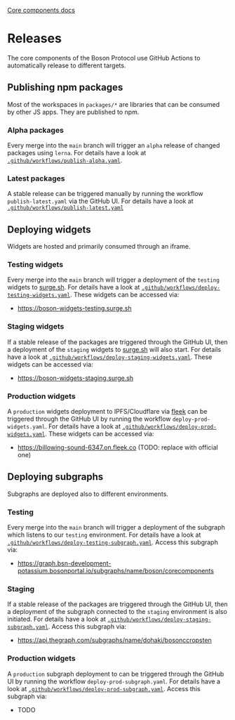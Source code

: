 [Core components docs](./README.md)

# Releases

The core components of the Boson Protocol use GitHub Actions to automatically release to different targets.

## Publishing npm packages

Most of the workspaces in `packages/*` are libraries that can be consumed by other JS apps. They are published to npm.

### Alpha packages

Every merge into the `main` branch will trigger an `alpha` release of changed packages using `lerna`. For details have a look at [`.github/workflows/publish-alpha.yaml`](../.github/workflows/publish-alpha.yaml.).

### Latest packages

A stable release can be triggered manually by running the workflow `publish-latest.yaml` via the GitHub UI. For details have a look at [`.github/workflows/publish-latest.yaml`](../.github/workflows/publish-latest.yaml.)

## Deploying widgets

Widgets are hosted and primarily consumed through an iframe.

### Testing widgets

Every merge into the `main` branch will trigger a deployment of the `testing` widgets to [surge.sh](). For details have a look at [`.github/workflows/deploy-testing-widgets.yaml`](../.github/workflows/deploy-testing-widgets.yaml.). These widgets can be accessed via:

- https://boson-widgets-testing.surge.sh

### Staging widgets

If a stable release of the packages are triggered through the GitHub UI, then a deployment of the `staging` widgets to [surge.sh]() will also start. For details have a look at [`.github/workflows/deploy-staging-widgets.yaml`](../.github/workflows/deploy-staging-widgets.yaml.). These widgets can be accessed via:

- https://boson-widgets-staging.surge.sh

### Production widgets

A `production` widgets deployment to IPFS/Cloudflare via [fleek]() can be triggered through the GitHub UI by running the workflow `deploy-prod-widgets.yaml`. For details have a look at [`.github/workflows/deploy-prod-widgets.yaml`](../.github/workflows/deploy-prod-widgets.yaml.). These widgets can be accessed via:

- https://billowing-sound-6347.on.fleek.co (TODO: replace with official one)

## Deploying subgraphs

Subgraphs are deployed also to different environments.

### Testing

Every merge into the `main` branch will trigger a deployment of the subgraph which listens to our `testing` environment. For details have a look at [`.github/workflows/deploy-testing-subgraph.yaml`](../.github/workflows/deploy-testing-subgraph.yaml.). Access this subgraph via:

- https://graph.bsn-development-potassium.bosonportal.io/subgraphs/name/boson/corecomponents

### Staging

If a stable release of the packages are triggered through the GitHub UI, then a deployment of the subgraph connected to the `staging` environment is also initiated. For details have a look at [`.github/workflows/deploy-staging-subgraph.yaml`](../.github/workflows/deploy-staging-subgraph.yaml.). Access this subgraph via:

- https://api.thegraph.com/subgraphs/name/dohaki/bosonccropsten

### Production widgets

A `production` subgraph deployment to can be triggered through the GitHub UI by running the workflow `deploy-prod-subgraph.yaml`. For details have a look at [`.github/workflows/deploy-prod-subgraph.yaml`](../.github/workflows/deploy-prod-subgraph.yaml.). Access this subgraph via:

- TODO
